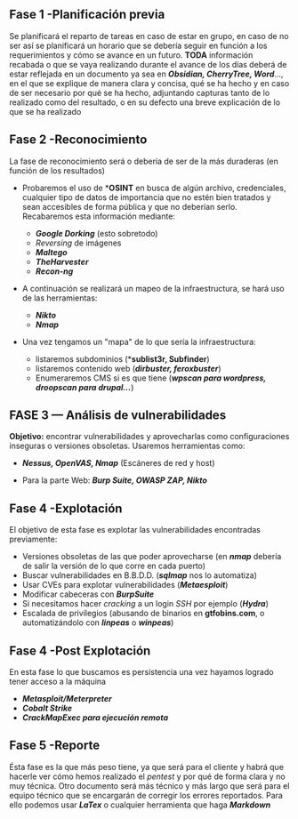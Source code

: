 

## Fase 1 -Planificación previa

Se planificará el reparto de tareas en caso de estar en grupo, en caso de no ser así se planificará un horario que se debería seguir en función a los requerimientos y cómo se avance en un futuro. **TODA** información recabada o que se vaya realizando durante el avance de los días deberá de estar reflejada en un documento ya sea en ***Obsidian, CherryTree, Word***..., en el que se explique de manera clara y concisa, qué se ha hecho y en caso de ser necesario por qué se ha hecho, adjuntando capturas tanto de lo realizado como del resultado, o en su defecto una breve explicación de lo que se ha realizado

## Fase 2 -Reconocimiento

La fase de reconocimiento será o debería de ser de la más duraderas (en función de los resultados)

- Probaremos el uso de ***OSINT** en busca de algún archivo, credenciales, cualquier tipo de  datos de importancia que no estén bien tratados y sean accesibles de forma pública y que no deberían serlo. Recabaremos esta información mediante:

	- ***Google Dorking*** (esto sobretodo)
	- *Reversing* de imágenes
	- ***Maltego***
	- ***TheHarvester***
	- ***Recon-ng***

- A continuación se realizará un mapeo de la infraestructura, se hará uso de las herramientas:

	- ***Nikto***
	- ***Nmap***

- Una vez tengamos un "mapa" de lo que sería la infraestructura:

	- listaremos subdominios (***sublist3r, Subfinder**)
	- listaremos contenido web (***dirbuster, feroxbuster***)
	- Enumeraremos CMS si es que tiene (***wpscan para wordpress, droopscan para drupal...***)


## FASE 3 — Análisis de vulnerabilidades

**Objetivo:** encontrar vulnerabilidades y aprovecharlas como configuraciones inseguras o versiones obsoletas. Usaremos herramientas como:

- ***Nessus, OpenVAS, Nmap*** (Escáneres de red y host)

- Para la parte Web: ***Burp Suite, OWASP ZAP, Nikto***
## Fase 4 -Explotación


El objetivo de esta fase es explotar las vulnerabilidades encontradas previamente:

- Versiones obsoletas de las que poder aprovecharse (en ***nmap*** debería de salir la versión de lo que corre en cada puerto)
- Buscar vulnerabilidades en B.B.D.D. (***sqlmap*** nos lo automatiza)
- Usar CVEs para explotar vulnerabilidades (***Metaesploit***)
- Modificar cabeceras con ***BurpSuite***
- Si necesitamos hacer *cracking* a un login *SSH* por ejemplo (***Hydra***)
- Escalada de privilegios (abusando de binarios en **gtfobins.com**, o automatizándolo con ***linpeas*** o ***winpeas***)



## Fase 4 -Post Explotación

En esta fase lo que buscamos es persistencia una vez hayamos logrado tener acceso a la máquina

- ***Metasploit/Meterpreter***
- ***Cobalt Strike***
- ***CrackMapExec para ejecución remota***


## Fase 5 -Reporte

Ésta fase es la que más peso tiene, ya que será para el cliente y habrá que hacerle ver cómo hemos realizado el *pentest* y por qué de forma clara y no muy técnica. Otro documento será más técnico y más largo que será para el equipo técnico que se encargarán de corregir los errores reportados. Para ello podemos usar ***LaTex*** o cualquier herramienta que haga ***Markdown***
